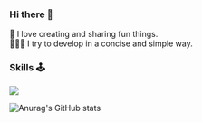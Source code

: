 ### Hi there 👋

🌟 I love creating and sharing fun things.  
🧑🏻‍💻 I try to develop in a concise and simple way.
  
  
### Skills 🕹️
<img src="https://img.shields.io/badge/springboot-FFFFFF?style=flat-square&logo=springboot&logoColor=6DB33F"/>
<!-- https://simpleicons.org/?q=spring -->


![Anurag's GitHub stats](https://github-readme-stats.vercel.app/api?username=nohdonggyeong&show_icons=true&theme=radical)


<!--
**nohdonggyeong/nohdonggyeong** is a ✨ _special_ ✨ repository because its `README.md` (this file) appears on your GitHub profile.

Here are some ideas to get you started:

- 🔭 I’m currently working on ...
- 🌱 I’m currently learning ...
- 👯 I’m looking to collaborate on ...
- 🤔 I’m looking for help with ...
- 💬 Ask me about ...
- 📫 How to reach me: ...
- 😄 Pronouns: ...
- ⚡ Fun fact: ...
-->
